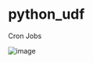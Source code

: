# python_udf

Cron Jobs

![image](https://user-images.githubusercontent.com/102452778/197408572-e26f5f34-8116-4f20-8b3a-a5d4af461c80.png)
